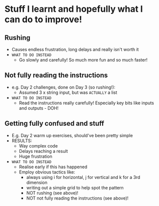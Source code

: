 # Stuff I learnt and hopefully what I can do to improve!

## Rushing
- Causes endless frustration, long delays and really isn't worth it
- `WHAT TO DO INSTEAD`
  - Go slowly and carefully! So much more fun and so much faster!

## Not fully reading the instructions
- e.g. Day 2 challenges, done on Day 3 (so rushing!):
  - Assumed 3 x string input, but was `ACTUALLY` a list
- `WHAT TO DO INSTEAD`
  - Read the instructions really carefully! Especially key bits like inputs and outputs - DOH!

## Getting fully confused and stuff
- E.g. Day 2 warm up exercises, should've been pretty simple
- RESULTS:
  - Way complex code
  - Delays reaching a result
  - Huge frustration
- `WHAT TO DO INSTEAD`
  - Realise early if this has happened
  - Employ obvious tactics like:
    - always using i for horizontal, j for vertical and k for a 3rd dimension
    - writing out a simple grid to help spot the pattern
    - NOT rushing (see above)!
    - NOT not fully reading the instructions (see above)!